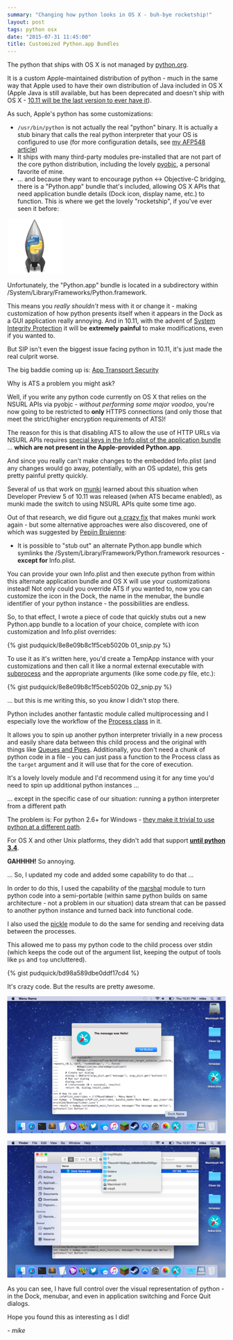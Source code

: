 ```yaml
---
summary: "Changing how python looks in OS X - buh-bye rocketship!"
layout: post
tags: python osx
date: "2015-07-31 11:45:00"
title: Customized Python.app Bundles 
---
```


The python that ships with OS X is not managed by [python.org](http://python.org).

It is a custom Apple-maintained distribution of python - much in the same way that Apple used to have their own distribution of Java included in OS X (Apple Java is still available, but has been deprecated and doesn't ship with OS X - [10.11 will be the last version to ever have it](https://developer.apple.com/library/prerelease/mac/releasenotes/General/rn-osx-10.11/)).

As such, Apple's python has some customizations:

* ```/usr/bin/python``` is not actually the real "python" binary. It is actually a stub binary that calls the real python interpreter that your OS is configured to use (for more configuration details, see [my AFP548 article](https://www.afp548.com/2013/04/25/python-versioning-in-os-x/))
* It ships with many third-party modules pre-installed that are not part of the core python distribution, including the lovely [pyobjc](https://pythonhosted.org/pyobjc/), a personal favorite of mine.
* ... and because they want to encourage python \<-\> Objective-C bridging, there is a "Python.app" bundle that's included, allowing OS X APIs that need application bundle details (Dock icon, display name, etc.) to function. This is where we get the lovely "rocketship", if you've ever seen it before:

![](</images/2015-07-31-customized-python-app-bundles/rocketship.png>)

Unfortunately, the "Python.app" bundle is located in a subdirectory within /System/Library/Frameworks/Python.framework.

This means you *really shouldn't* mess with it or change it - making customization of how python presents itself when it appears in the Dock as a GUI application really annoying. And in 10.11, with the advent of [System Integrity Protection](https://developer.apple.com/library/prerelease/mac/releasenotes/MacOSX/WhatsNewInOSX/Articles/MacOSX10_11.html#//apple_ref/doc/uid/TP40016227-DontLinkElementID_19) it will be **extremely painful** to make modifications, even if you wanted to.

But SIP isn't even the biggest issue facing python in 10.11, it's just made the real culprit worse.

The big baddie coming up is: [App Transport Security](https://developer.apple.com/library/prerelease/mac/releasenotes/MacOSX/WhatsNewInOSX/Articles/MacOSX10_11.html#//apple_ref/doc/uid/TP40016227-DontLinkElementID_18)

Why is ATS a problem you might ask?

Well, if you write any python code currently on OS X that relies on the NSURL APIs via pyobjc - *without performing some major voodoo*, you're now going to be restricted to **only** HTTPS connections (and only those that meet the strict/higher encryption requirements of ATS)!

The reason for this is that disabling ATS to allow the use of HTTP URLs via NSURL APIs requires [special keys in the Info.plist of the application bundle](https://developer.apple.com/library/prerelease/ios/technotes/App-Transport-Security-Technote/) ... **which are not present in the Apple-provided Python.app**.

And since you really can't make changes to the embedded Info.plist (and any changes would go away, potentially, with an OS update), this gets pretty painful pretty quickly.

Several of us that work on [munki](https://github.com/munki/munki) learned about this situation when Developer Preview 5 of 10.11 was released (when ATS became enabled), as munki made the switch to using NSURL APIs quite some time ago.

Out of that research, we did figure out [a crazy fix](https://github.com/munki/munki/commit/1dd8329d665d1d724ddc56ea703552effcd42db8) that makes munki work again - but some alternative approaches were also discovered, one of which was suggested by [Pepijn Bruienne](https://twitter.com/bruienne/):

* It is possible to "stub out" an alternate Python.app bundle which symlinks the /System/Library/Framework/Python.framework resources - **except for** Info.plist.

You can provide your own Info.plist and then execute python from within this alternate application bundle and OS X will use your customizations instead! Not only could you override ATS if you wanted to, now you can customize the icon in the Dock, the name in the menubar, the bundle identifier of your python instance - the possibilities are endless.

So, to that effect, I wrote a piece of code that quickly stubs out a new Python.app bundle to a location of your choice, complete with icon customization and Info.plist overrides:

{% gist pudquick/8e8e09b8c1f5ceb5020b 01_snip.py %}

To use it as it's written here, you'd create a TempApp instance with your customizations and then call it like a normal external executable with [subprocess](https://docs.python.org/2/library/subprocess.html) and the appropriate arguments (like some code.py file, etc.):

{% gist pudquick/8e8e09b8c1f5ceb5020b 02_snip.py %}

... but this is me writing this, so you *know* I didn't stop there.

Python includes another fantastic module called multiprocessing and I especially love the workflow of the [Process class](https://docs.python.org/2/library/multiprocessing.html#the-process-class) in it.

It allows you to spin up another python interpreter trivially in a new process and easily share data between this child process and the original with things like [Queues and Pipes](https://docs.python.org/2/library/multiprocessing.html#exchanging-objects-between-processes). Additionally, you don't need a chunk of python code in a file - you can just pass a function to the Process class as the ```target``` argument and it will use that for the core of execution.

It's a lovely lovely module and I'd recommend using it for any time you'd need to spin up additional python instances ...

... except in the specific case of our situation: running a python interpreter from a different path

The problem is: For python 2.6+ for Windows - [they make it trivial to use python at a different path](https://docs.python.org/2/library/multiprocessing.html#multiprocessing.set_executable).

For OS X and other Unix platforms, they didn't add that support **[until python 3.4](https://docs.python.org/3/library/multiprocessing.html#multiprocessing.set_executable)**.

**GAHHHH!** So annoying.

... So, I updated my code and added some capability to do that ...

In order to do this, I used the capability of the [marshal](https://docs.python.org/2/library/marshal.html) module to turn python code into a semi-portable (within same python builds on same architecture - not a problem in our situation) data stream that can be passed to another python instance and turned back into functional code.

I also used the [pickle](https://docs.python.org/2/library/pickle.html) module to do the same for sending and receiving data between the processes.

This allowed me to pass my python code to the child process over stdin (which keeps the code out of the argument list, keeping the output of tools like ```ps``` and ```top``` uncluttered).

{% gist pudquick/bd98a589dbe0ddf17cd4 %}

It's crazy code. But the results are pretty awesome.

![](</images/2015-07-31-customized-python-app-bundles/running.png>)

![](</images/2015-07-31-customized-python-app-bundles/temp_loc.png>)

As you can see, I have full control over the visual representation of python - in the Dock, menubar, and even in application switching and Force Quit dialogs.

Hope you found this as interesting as I did!

*- mike*
